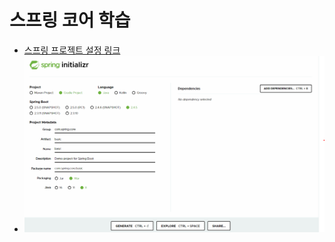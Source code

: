 # 스프링 코어 학습
- [스프링 프로젝트 설정 링크](http://start.spring.io)
- ![초기설정사진](./src/main/resources/static/md_image/spring-project-setup.png)